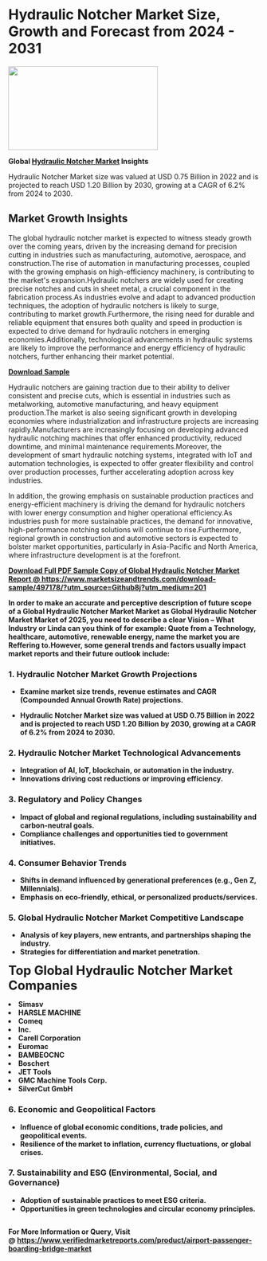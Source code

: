 <H1>Hydraulic Notcher Market Size, Growth and Forecast from 2024 - 2031</H1><img class="aligncenter size-medium wp-image-584254" src="https://thirdeyenews.in/wp-content/uploads/2024/09/Global-Market-Research-300x168.jpeg" alt="" width="300" height="168" /><p><strong>Global&nbsp;<a href="https://www.marketsizeandtrends.com/download-sample/497178/?utm_source=Github8j?utm_medium=201">Hydraulic Notcher Market</a> Insights</strong></p><p>Hydraulic Notcher Market size was valued at USD 0.75 Billion in 2022 and is projected to reach USD 1.20 Billion by 2030, growing at a CAGR of 6.2% from 2024 to 2030.</p><p><h2>Market Growth Insights</h2> <p>The global hydraulic notcher market is expected to witness steady growth over the coming years, driven by the increasing demand for precision cutting in industries such as manufacturing, automotive, aerospace, and construction.The rise of automation in manufacturing processes, coupled with the growing emphasis on high-efficiency machinery, is contributing to the market's expansion.Hydraulic notchers are widely used for creating precise notches and cuts in sheet metal, a crucial component in the fabrication process.As industries evolve and adapt to advanced production techniques, the adoption of hydraulic notchers is likely to surge, contributing to market growth.Furthermore, the rising need for durable and reliable equipment that ensures both quality and speed in production is expected to drive demand for hydraulic notchers in emerging economies.Additionally, technological advancements in hydraulic systems are likely to improve the performance and energy efficiency of hydraulic notchers, further enhancing their market potential.</p> <p><strong><a href="#">Download Sample</a></strong></p> <p>Hydraulic notchers are gaining traction due to their ability to deliver consistent and precise cuts, which is essential in industries such as metalworking, automotive manufacturing, and heavy equipment production.The market is also seeing significant growth in developing economies where industrialization and infrastructure projects are increasing rapidly.Manufacturers are increasingly focusing on developing advanced hydraulic notching machines that offer enhanced productivity, reduced downtime, and minimal maintenance requirements.Moreover, the development of smart hydraulic notching systems, integrated with IoT and automation technologies, is expected to offer greater flexibility and control over production processes, further accelerating adoption across key industries.</p> <p>In addition, the growing emphasis on sustainable production practices and energy-efficient machinery is driving the demand for hydraulic notchers with lower energy consumption and higher operational efficiency.As industries push for more sustainable practices, the demand for innovative, high-performance notching solutions will continue to rise.Furthermore, regional growth in construction and automotive sectors is expected to bolster market opportunities, particularly in Asia-Pacific and North America, where infrastructure development is at the forefront.</p> <p><strong><a href="#"></p><p><span class=""><strong>Download Full PDF Sample Copy of Global Hydraulic Notcher Market Report</strong> @ <a href="https://www.marketsizeandtrends.com/download-sample/497178/?utm_source=Github8j?utm_medium=201" target="_blank">https://www.marketsizeandtrends.com/download-sample/497178/?utm_source=Github8j?utm_medium=201</a></span></p><p>In order to make an accurate and perceptive description of future scope of a Global&nbsp;Hydraulic Notcher Market Market as Global&nbsp;Hydraulic Notcher Market Market of 2025, you need to describe a clear Vision &ndash; What Industry or Linda can you think of for example: Quote from a Technology, healthcare, automotive, renewable energy, name the market you are Reffering to.However, some general trends and factors usually impact market reports and their future outlook include:</p><h3>1.&nbsp;<strong>Hydraulic Notcher Market Growth Projections</strong></h3><ul><li>Examine market size trends, revenue estimates and CAGR (Compounded Annual Growth Rate) projections.</li><li><p>Hydraulic Notcher Market size was valued at USD 0.75 Billion in 2022 and is projected to reach USD 1.20 Billion by 2030, growing at a CAGR of 6.2% from 2024 to 2030.</p></li></ul><h3>2.&nbsp;<strong>Hydraulic Notcher Market Technological Advancements</strong></h3><ul><li>Integration of AI, IoT, blockchain, or automation in the industry.</li><li>Innovations driving cost reductions or improving efficiency.</li></ul><h3>3.&nbsp;<strong>Regulatory and Policy Changes</strong></h3><ul><li>Impact of global and regional regulations, including sustainability and carbon-neutral goals.</li><li>Compliance challenges and opportunities tied to government initiatives.</li></ul><h3>4.&nbsp;<strong>Consumer Behavior Trends</strong></h3><ul><li>Shifts in demand influenced by generational preferences (e.g., Gen Z, Millennials).</li><li>Emphasis on eco-friendly, ethical, or personalized products/services.</li></ul><h3>5.&nbsp;<strong>Global Hydraulic Notcher Market Competitive Landscape</strong></h3><ul><li>Analysis of key players, new entrants, and partnerships shaping the industry.</li><li>Strategies for differentiation and market penetration.</li></ul><p data-pm-slice="1 1 []"><span style="color: inherit; font-family: inherit; font-size: 25px;">Top Global Hydraulic Notcher Market Companies</span></p><div class="" data-test-id=""><p><li>Simasv</li><li> HARSLE MACHINE</li><li> Comeq</li><li> Inc.</li><li> Carell Corporation</li><li> Euromac</li><li> BAMBEOCNC</li><li> Boschert</li><li> JET Tools</li><li> GMC Machine Tools Corp.</li><li> SilverCut GmbH</li></p></div><h3>6.&nbsp;<strong>Economic and Geopolitical Factors</strong></h3><ul><li>Influence of global economic conditions, trade policies, and geopolitical events.</li><li>Resilience of the market to inflation, currency fluctuations, or global crises.</li></ul><h3>7.&nbsp;<strong>Sustainability and ESG (Environmental, Social, and Governance)</strong></h3><ul><li>Adoption of sustainable practices to meet ESG criteria.</li><li>Opportunities in green technologies and circular economy principles.</li></ul><h2><strong style="font-size: 14px;">For More Information or Query, Visit @&nbsp;</strong><a style="background-color: #ffffff; font-size: 14px;" href="https://www.marketsizeandtrends.com/report/hydraulic-notcher-market/" target="_blank">https://www.verifiedmarketreports.com/product/airport-passenger-boarding-bridge-market</a></h2>